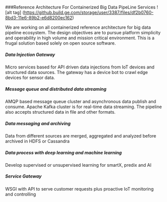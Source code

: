 ###Reference Architecture For Containerized Big Data PipeLine Services
![alt tag] (https://github.build.ge.com/storage/user/3387/files/df2b0760-8bd3-11e6-89b2-e6d8200ec162)

We are working on all containerized reference architecture for big data pipeline ecosystem. The design objectives are to pursue platform simplicity and operability in high volume and mission critical environment. This is a frugal solution based solely on open source software.

##### Data Injection Gateway
Micro services based for API driven data injections from IoT devices and structured data sources. The gateway has a device bot to crawl edge devices for sensor data.

##### Message queue and distributed data streaming
AMQP based message queue cluster and asynchronous data publish and consume. Apache Kafka cluster is for real-time data streaming. The pipeline also accepts structured data in file and other formats.

##### Data messaging and archiving
Data from different sources are merged, aggregated and analyzed before archived in HDFS or Cassandra

##### Data process with deep learning and machine learning
Develop supervised or unsupervised learning for smartX, predix and AI

##### Service Gateway
WSGI with API to serve customer requests plus proactive IoT monitoring and controlling

